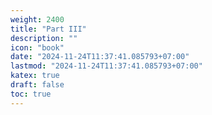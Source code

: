 ```yaml
---
weight: 2400
title: "Part III"
description: ""
icon: "book"
date: "2024-11-24T11:37:41.085793+07:00"
lastmod: "2024-11-24T11:37:41.085793+07:00"
katex: true
draft: false
toc: true
---
```

